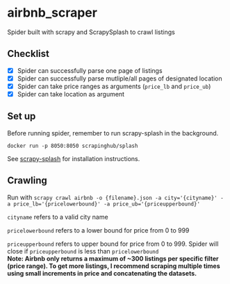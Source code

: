 # airbnb_scraper

Spider built with scrapy and ScrapySplash to crawl listings

## Checklist

- [x] Spider can successfully parse one page of listings  
- [x] Spider can successfully parse mutliple/all pages of designated location
- [x] Spider can take price ranges as arguments (`price_lb` and `price_ub`)
- [x] Spider can take location as argument  

## Set up

Before running spider, remember to run scrapy-splash in the background.

    docker run -p 8050:8050 scrapinghub/splash

See [scrapy-splash](https://github.com/scrapy-plugins/scrapy-splash) for installation instructions.

## Crawling

Run with `scrapy crawl airbnb -o {filename}.json -a city='{cityname}' -a price_lb='{pricelowerbound}' -a price_ub='{priceupperbound}'`

`cityname` refers to a valid city name

`pricelowerbound` refers to a lower bound for price from 0 to 999

`priceupperbound` refers to upper bound for price from 0 to 999. Spider will close if `priceupperbound` is less than
`pricelowerbound`  
**Note: Airbnb only returns a maximum of ~300 listings per specific filter (price range). To get more listings, I recommend scraping multiple times using small increments in price and concatenating the datasets.**
